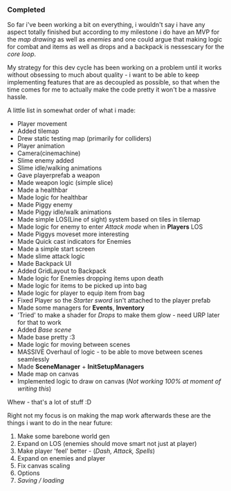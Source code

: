 ### Completed
So far i've been working a bit on everything, i wouldn't say i have any aspect totally finished but according to my milestone i do have an MVP for the _map drawing_ as well as _enemies_ and one could argue that making
logic for combat and items as well as drops and a backpack is nessescary for the _core loop_.

My strategy for this dev cycle has been working on a problem until it works without obsessing to much about quality - i want to be able to keep implementing features that are as decoupled as possible, so that when
the time comes for me to actually make the code pretty it won't be a massive hassle. 

A little list in somewhat order of what i made:
- Player movement
- Added tilemap
- Drew static testing map (primarily for colliders)
- Player animation
- Camera(cinemachine)
- Slime enemy added
- Slime idle/walking animations
- Gave playerprefab a weapon
- Made weapon logic (simple slice)
- Made a healthbar
- Made logic for healthbar
- Made Piggy enemy
- Made Piggy idle/walk animations
- Made simple LOS(Line of sight) system based on tiles in tilemap
- Made logic for enemy to enter _Attack mode_ when in **Players** LOS
- Made Piggys moveset more interesting
- Made Quick cast indicators for Enemies
- Made a simple start screen
- Made slime attack logic
- Made Backpack UI
- Added GridLayout to Backpack
- Made logic for Enemies dropping items upon death
- Made logic for items to be picked up into bag
- Made logic for player to equip item from bag
- Fixed Player so the _Starter sword_ isn't attached to the player prefab
- Made some managers for **Events**, **Inventory**
- 'Tried' to make a shader for _Drops_ to make them glow - need URP later for that to work
- Added _Base scene_
- Made base pretty :3
- Made logic for moving between scenes
- MASSIVE Overhaul of logic - to be able to move between scenes seamlessly
- Made **SceneManager** + **InitSetupManagers**
- Made map on canvas
- Implemented logic to draw on canvas (_Not working 100% at moment of writing this_)

Whew - that's a lot of stuff :D

Right not my focus is on making the map work afterwards these are the things i want to do in the near future:
1. Make some barebone world gen
2. Expand on LOS (enemies should move smart not just at player)
3. Make player 'feel' better - (_Dash, Attack, Spells_)
4. Expand on enemies and player
5. Fix canvas scaling
6. Options
7. _Saving / loading_
